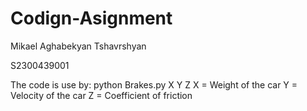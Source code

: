 # Codign-Asignment

Mikael Aghabekyan Tshavrshyan

S2300439001

The code is use by: python Brakes.py X Y Z 
X = Weight of the car
Y = Velocity of the car
Z = Coefficient of friction


